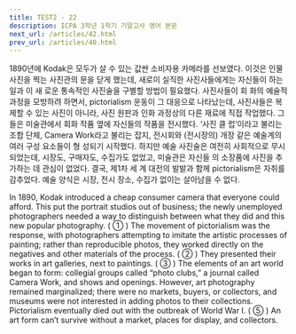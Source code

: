 ```yaml
---
title: TEST2 - 22
description: ICPA 3학년 1학기 기말고사 영어 본문
next_url: /articles/42.html
prev_url: /articles/40.html
---
```


1890년에 Kodak은 모두가 살 수 있는 값싼 소비자용 카메라를 선보였다. 이것은 인물 사진을 찍는 사진관의 문을 닫게 했는데, 새로이 실직한 사진사들에게는 자신들이 하는 일과 이 새 로운 통속적인 사진술을 구별할 방법이 필요했다. 사진사들이 회 화의 예술적 과정을 모방하려 하면서, pictorialism 운동이 그 대응으로 나타났는데, 사진사들은 복제할 수 있는 사진이 아니라, 사진 원판과 인화 과정상의 다른 재료에 직접 작업했다. 그들은 미술관에서 회화 작품 옆에 자신들의 작품을 전시했다. ‘사진 클 럽’이라고 불리는 조합 단체, Camera Work라고 불리는 잡지, 전시회와 (전시장의) 개장 같은 예술계의 여러 구성 요소들이 형 성되기 시작했다. 하지만 예술 사진술은 여전히 사회적으로 무시 되었는데, 시장도, 구매자도, 수집가도 없었고, 미술관은 자신들 의 소장품에 사진을 추가하는 데 관심이 없었다. 결국, 제1차 세 계 대전의 발발과 함께 pictorialism은 자취를 감추었다. 예술 양식은 시장, 전시 장소, 수집가 없이는 살아남을 수 없다.

In 1890, Kodak introduced a cheap consumer camera that everyone could afford. This put the portrait studios out of business; the newly unemployed photographers needed a way to distinguish between what they did and this new popular photography. ( ① ) The movement of pictorialism was the response, with photographers attempting to imitate the artistic processes of painting; rather than reproducible photos, they worked directly on the negatives and other materials of the process. ( ② ) They presented their works in art galleries, next to paintings. ( ③ ) The elements of an art world began to form: collegial groups called “photo clubs,” a journal called Camera Work, and shows and openings. However, art photography remained marginalized; there were no markets, buyers, or collectors, and museums were not interested in adding photos to their collections. Pictorialism eventually died out with the outbreak of World War I. ( ⑤ ) An art form can’t survive without a market, places for display, and collectors.
